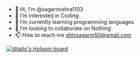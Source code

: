 - 👋 Hi, I’m @sagarmishra1103
- 👀 I’m interested in Coding 
- 🌱 I’m currently learning programming languages 
- 💞️ I’m looking to collaborate on Nothing
- 📫 How to reach me shivsagarm50@gmail.com

<!---
sagarmishra1103/sagarmishra1103 is a ✨ special ✨ repository because its `README.md` (this file) appears on your GitHub profile.
You can click the Preview link to take a look at your changes.
--->
[![@lallo's Holopin board](https://holopin.io/api/user/board?user=lallo)](https://holopin.io/@lallo)
